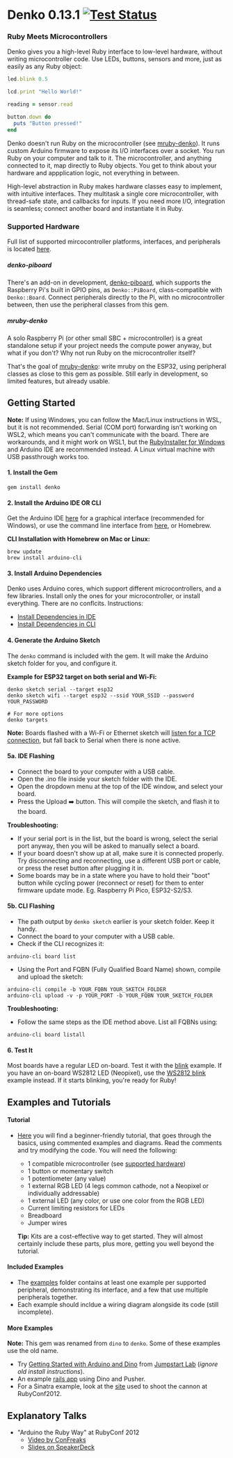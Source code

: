 # Denko 0.13.1 [![Test Status](https://github.com/denko-rb/denko/actions/workflows/ruby.yml/badge.svg)](https://github.com/denko-rb/denko/actions/workflows/ruby.yml)
### Ruby Meets Microcontrollers
Denko gives you a high-level Ruby interface to low-level hardware, without writing microcontroller code. Use LEDs, buttons, sensors and more, just as easily as any Ruby object:

```ruby
led.blink 0.5

lcd.print "Hello World!"

reading = sensor.read

button.down do
  puts "Button pressed!"
end
```

Denko doesn't run Ruby on the microcontroller (see [mruby-denko](#mruby-denko)). It runs custom Arduino firmware to expose its I/O interfaces over a socket. You run Ruby on your computer and talk to it. The microcontroller, and anything connected to it, map directly to Ruby objects. You get to think about your hardware and appplication logic, not everything in between.

High-level abstraction in Ruby makes hardware classes easy to implement, with intuitive interfaces. They multitask a single core microcontroller, with thread-safe state, and callbacks for inputs. If you need more I/O, integration is seamless; connect another board and instantiate it in Ruby.

### Supported Hardware

Full list of supported mircocontroller platforms, interfaces, and peripherals is located [here](HARDWARE.md).

##### denko-piboard
There's an add-on  in development, [denko-piboard](https://github.com/denko-rb/denko-piboard), which supports the Raspberry Pi's built in GPIO pins, as `Denko::PiBoard`, class-compatible with `Denko::Board`. Connect peripherals directly to the Pi, with no microcontroller between, then use the peripheral classes from this gem.

##### mruby-denko
A solo Raspberry Pi (or other small SBC + microcontroller) is a great standalone setup if your project needs the compute power anyway, but what if you don't? Why not run Ruby on the microcontroller itself? 

That's the goal of [mruby-denko](https://github.com/denko-rb/mruby-denko): write mruby on the ESP32, using peripheral classes as close to this gem as possible. Still early in development, so limited features, but already usable.

## Getting Started

**Note:** If using Windows, you can follow the Mac/Linux instructions in WSL, but it is not recommended. Serial (COM port) forwarding isn't working on WSL2, which means you can't communicate with the board. There are workarounds, and it might work on WSL1, but the [RubyInstaller for Windows](https://rubyinstaller.org/) and Arduino IDE are recommended instead. A Linux virtual machine with USB passthrough works too.

#### 1. Install the Gem
```shell
gem install denko
```

#### 2. Install the Arduino IDE OR CLI

Get the Arduino IDE [here](http://arduino.cc/en/Main/Software) for a graphical interface (recommended for Windows), or use the command line interface from [here](https://github.com/arduino/arduino-cli/releases), or Homebrew.

**CLI Installation with Homebrew on Mac or Linux:**
```shell
brew update
brew install arduino-cli
```

#### 3. Install Arduino Dependencies
Denko uses Arduino cores, which support different microcontrollers, and a few libraries. Install only the ones for your microcontroller, or install everything. There are no conflcits. Instructions:
  * [Install Dependencies in IDE](DEPS_IDE.md) 
  * [Install Dependencies in CLI](DEPS_CLI.md) 

#### 4. Generate the Arduino Sketch
The `denko` command is included with the gem. It will make the Arduino sketch folder for you, and configure it.

**Example for ESP32 target on both serial and Wi-Fi:**
```shell
denko sketch serial --target esp32
denko sketch wifi --target esp32 --ssid YOUR_SSID --password YOUR_PASSWORD

# For more options
denko targets
```
**Note:** Boards flashed with a Wi-Fi or Ethernet sketch will [listen for a TCP connection](examples/connection/tcp.rb), but fall back to Serial when there is none active.

#### 5a. IDE Flashing

* Connect the board to your computer with a USB cable.
* Open the .ino file inside your sketch folder with the IDE.
* Open the dropdown menu at the top of the IDE window, and select your board.
* Press the Upload :arrow_right: button. This will compile the sketch, and flash it to the board.

**Troubleshooting:**
* If your serial port is in the list, but the board is wrong, select the serial port anyway, then you will be asked to manually select a board.
* If your board doesn't show up at all, make sure it is connected properly. Try disconnecting and reconnecting, use a different USB port or cable, or press the reset button after plugging it in.
* Some boards may be in a state where you have to hold their "boot" button while cycling power (reconnect or reset) for them to enter firmware update mode. Eg. Raspberry Pi Pico, ESP32-S2/S3.

#### 5b. CLI Flashing

* The path output by `denko sketch` earlier is your sketch folder. Keep it handy.
* Connect the board to your computer with a USB cable.
* Check if the CLI recognizes it:

```shell
arduino-cli board list
```
  
* Using the Port and FQBN (Fully Qualified Board Name) shown, compile and upload the sketch:
```shell
arduino-cli compile -b YOUR_FQBN YOUR_SKETCH_FOLDER
arduino-cli upload -v -p YOUR_PORT -b YOUR_FQBN YOUR_SKETCH_FOLDER
```

**Troubleshooting:**
* Follow the same steps as the IDE method above. List all FQBNs using:
```shell
arduino-cli board listall
```

#### 6. Test It

Most boards have a regular LED on-board. Test it with the [blink](examples/led/builtin_blink.rb) example. If you have an on-board WS2812 LED (Neopixel), use the [WS2812 blink](examples/led/ws2812_builtin_blink.rb) example instead. If it starts blinking, you're ready for Ruby!

## Examples and Tutorials

#### Tutorial

- [Here](tutorial) you will find a beginner-friendly tutorial, that goes through the basics, using commented examples and diagrams. Read the comments and try modifying the code. You will need the following:
  - 1 compatible microcontroller (see [supported hardware](HARDWARE.md))
  - 1 button or momentary switch
  - 1 potentiometer (any value)
  - 1 external RGB LED (4 legs common cathode, not a Neopixel or individually addressable)
  - 1 external LED (any color, or use one color from the RGB LED)
  - Current limiting resistors for LEDs
  - Breadboard
  - Jumper wires
  
  **Tip:** Kits are a cost-effective way to get started. They will almost certainly include these parts, plus more, getting you well beyond the tutorial.

#### Included Examples

- The [examples](examples) folder contains at least one example per supported peripheral, demonstrating its interface, and a few that use multiple peripherals together.
- Each example should incldue a wiring diagram alongside its code (still incomplete).

####  More Examples

**Note:** This gem was renamed from `dino` to `denko`. Some of these examples use the old name.

- Try [Getting Started with Arduino and Dino](http://tutorials.jumpstartlab.com/projects/arduino/introducing_arduino.html) from [Jumpstart Lab](http://jumpstartlab.com) (_ignore old install instructions_).
- An example [rails app](https://github.com/austinbv/dino_rails_example) using Dino and Pusher.
- For a Sinatra example, look at the [site](https://github.com/austinbv/dino_cannon) used to shoot the cannon at RubyConf2012.

## Explanatory Talks

- "Arduino the Ruby Way" at RubyConf 2012
  - [Video by ConFreaks](https://www.youtube.com/watch?v=oUIor6GK-qA)
  - [Slides on SpeakerDeck](https://speakerdeck.com/austinbv/arduino-the-ruby-way)
